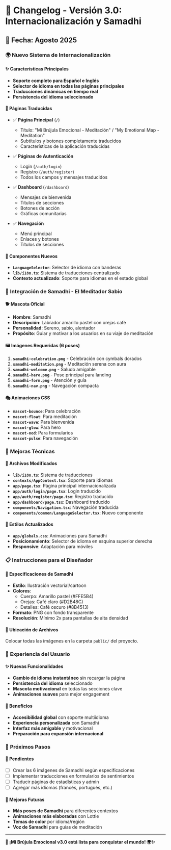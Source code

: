 # 🚀 Changelog - Versión 3.0: Internacionalización y Samadhi

## 📅 Fecha: Agosto 2025

### 🌍 **Nuevo Sistema de Internacionalización**

#### ✨ Características Principales
- **Soporte completo para Español e Inglés**
- **Selector de idioma en todas las páginas principales**
- **Traducciones dinámicas en tiempo real**
- **Persistencia del idioma seleccionado**

#### 🎯 Páginas Traducidas
- ✅ **Página Principal** (`/`)
  - Título: "Mi Brújula Emocional - Meditación" / "My Emotional Map - Meditation"
  - Subtítulos y botones completamente traducidos
  - Características de la aplicación traducidas

- ✅ **Páginas de Autenticación**
  - Login (`/auth/login`)
  - Registro (`/auth/register`)
  - Todos los campos y mensajes traducidos

- ✅ **Dashboard** (`/dashboard`)
  - Mensajes de bienvenida
  - Títulos de secciones
  - Botones de acción
  - Gráficas comunitarias

- ✅ **Navegación**
  - Menú principal
  - Enlaces y botones
  - Títulos de secciones

#### 🔧 Componentes Nuevos
- **`LanguageSelector`**: Selector de idioma con banderas
- **`lib/i18n.ts`**: Sistema de traducciones centralizado
- **Contexto actualizado**: Soporte para idiomas en el estado global

### 🎨 **Integración de Samadhi - El Meditador Sabio**

#### 🐕 Mascota Oficial
- **Nombre**: Samadhi
- **Descripción**: Labrador amarillo pastel con orejas café
- **Personalidad**: Sereno, sabio, alentador
- **Propósito**: Guiar y motivar a los usuarios en su viaje de meditación

#### 🖼️ Imágenes Requeridas (6 poses)
1. **`samadhi-celebration.png`** - Celebración con cymbals dorados
2. **`samadhi-meditation.png`** - Meditación serena con aura
3. **`samadhi-welcome.png`** - Saludo amigable
4. **`samadhi-hero.png`** - Pose principal para landing
5. **`samadhi-form.png`** - Atención y guía
6. **`samadhi-nav.png`** - Navegación compacta

#### 🎭 Animaciones CSS
- **`mascot-bounce`**: Para celebración
- **`mascot-float`**: Para meditación
- **`mascot-wave`**: Para bienvenida
- **`mascot-glow`**: Para hero
- **`mascot-nod`**: Para formularios
- **`mascot-pulse`**: Para navegación

### 🔧 **Mejoras Técnicas**

#### 📁 Archivos Modificados
- **`lib/i18n.ts`**: Sistema de traducciones
- **`contexts/AppContext.tsx`**: Soporte para idiomas
- **`app/page.tsx`**: Página principal internacionalizada
- **`app/auth/login/page.tsx`**: Login traducido
- **`app/auth/register/page.tsx`**: Registro traducido
- **`app/dashboard/page.tsx`**: Dashboard traducido
- **`components/Navigation.tsx`**: Navegación traducida
- **`components/common/LanguageSelector.tsx`**: Nuevo componente

#### 🎨 Estilos Actualizados
- **`app/globals.css`**: Animaciones para Samadhi
- **Posicionamiento**: Selector de idioma en esquina superior derecha
- **Responsive**: Adaptación para móviles

### 📋 **Instrucciones para el Diseñador**

#### 🎨 Especificaciones de Samadhi
- **Estilo**: Ilustración vectorial/cartoon
- **Colores**: 
  - Cuerpo: Amarillo pastel (#FFE5B4)
  - Orejas: Café claro (#D2B48C)
  - Detalles: Café oscuro (#8B4513)
- **Formato**: PNG con fondo transparente
- **Resolución**: Mínimo 2x para pantallas de alta densidad

#### 📁 Ubicación de Archivos
Colocar todas las imágenes en la carpeta `public/` del proyecto.

### 🌟 **Experiencia del Usuario**

#### ✨ Nuevas Funcionalidades
- **Cambio de idioma instantáneo** sin recargar la página
- **Persistencia del idioma** seleccionado
- **Mascota motivacional** en todas las secciones clave
- **Animaciones suaves** para mejor engagement

#### 🎯 Beneficios
- **Accesibilidad global** con soporte multiidioma
- **Experiencia personalizada** con Samadhi
- **Interfaz más amigable** y motivacional
- **Preparación para expansión internacional**

### 🚀 **Próximos Pasos**

#### 📝 Pendientes
- [ ] Crear las 6 imágenes de Samadhi según especificaciones
- [ ] Implementar traducciones en formularios de sentimientos
- [ ] Traducir páginas de estadísticas y admin
- [ ] Agregar más idiomas (francés, portugués, etc.)

#### 🎨 Mejoras Futuras
- **Más poses de Samadhi** para diferentes contextos
- **Animaciones más elaboradas** con Lottie
- **Temas de color** por idioma/región
- **Voz de Samadhi** para guías de meditación

---

**🎉 ¡Mi Brújula Emocional v3.0 está lista para conquistar el mundo! 🌍✨**
